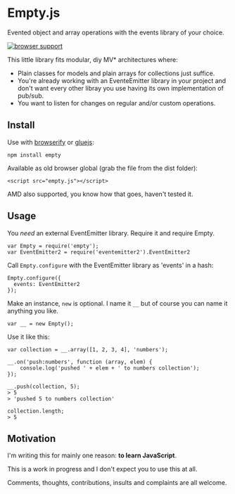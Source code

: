 # Empty.js

Evented object and array operations with the events library of your choice.

[![browser support](https://ci.testling.com/acstll/empty.png)](https://ci.testling.com/acstll/empty)

This little library fits modular, diy MV* architectures where:

- Plain classes for models and plain arrays for collections just suffice.
- You're already working with an EventeEmitter library in your project and don't want every other libray you use having its own implementation of pub/sub.
- You want to listen for changes on regular and/or custom operations.

## Install

Use with [browserify](https://github.com/substack/node-browserify) or [gluejs](https://github.com/mixu/gluejs):

`npm install empty`

Available as old browser global (grab the file from the dist folder):

`<script src="empty.js"></script>`

AMD also supported, you know how that goes, haven't tested it.

## Usage

You *need* an external EventEmitter library. Require it and require Empty.

	var Empty = require('empty');
	var EventEmitter2 = require('eventemitter2').EventEmitter2

Call `Empty.configure` with the EventEmitter library as 'events' in a hash:

	Empty.configure({
	  events: EventEmitter2
	});

Make an instance, `new` is optional. I name it `__` but of course you can name it anything you like.

	var __ = new Empty();

Use it like this:

	var collection = __.array([1, 2, 3, 4], 'numbers');

	__.on('push:numbers', function (array, elem) {
		console.log('pushed ' + elem + ' to numbers collection');
	});

	__.push(collection, 5);
	> 5
	> 'pushed 5 to numbers collection'

	collection.length;
	> 5

## Motivation

I'm writing this for mainly one reason: **to learn JavaScript**.

This is a work in progress and I don't expect you to use this at all.

Comments, thoughts, contributions, insults and complaints are all welcome.